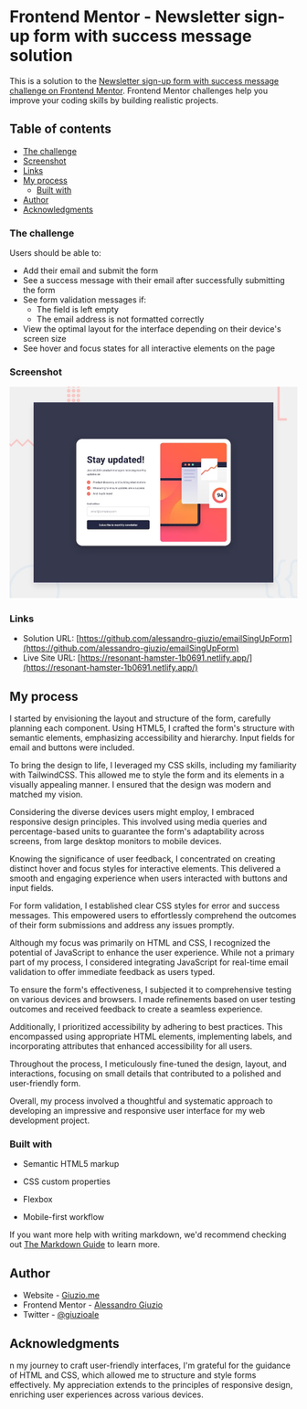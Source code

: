# Frontend Mentor - Newsletter sign-up form with success message solution

This is a solution to the [Newsletter sign-up form with success message challenge on Frontend Mentor](https://www.frontendmentor.io/challenges/newsletter-signup-form-with-success-message-3FC1AZbNrv). Frontend Mentor challenges help you improve your coding skills by building realistic projects.

## Table of contents

- [The challenge](#the-challenge)
- [Screenshot](#screenshot)
- [Links](#links)
- [My process](#my-process)
  - [Built with](#built-with)
- [Author](#author)
- [Acknowledgments](#acknowledgments)

### The challenge

Users should be able to:

- Add their email and submit the form
- See a success message with their email after successfully submitting the form
- See form validation messages if:
  - The field is left empty
  - The email address is not formatted correctly
- View the optimal layout for the interface depending on their device's screen size
- See hover and focus states for all interactive elements on the page

### Screenshot

![](./design/desktop-preview.jpg)

### Links

- Solution URL: [https://github.com/alessandro-giuzio/emailSingUpForm](https://github.com/alessandro-giuzio/emailSingUpForm)
- Live Site URL: [https://resonant-hamster-1b0691.netlify.app/](https://resonant-hamster-1b0691.netlify.app/)

## My process

I started by envisioning the layout and structure of the form, carefully planning each component. Using HTML5, I crafted the form's structure with semantic elements, emphasizing accessibility and hierarchy. Input fields for email and buttons were included.

To bring the design to life, I leveraged my CSS skills, including my familiarity with TailwindCSS. This allowed me to style the form and its elements in a visually appealing manner. I ensured that the design was modern and matched my vision.

Considering the diverse devices users might employ, I embraced responsive design principles. This involved using media queries and percentage-based units to guarantee the form's adaptability across screens, from large desktop monitors to mobile devices.

Knowing the significance of user feedback, I concentrated on creating distinct hover and focus styles for interactive elements. This delivered a smooth and engaging experience when users interacted with buttons and input fields.

For form validation, I established clear CSS styles for error and success messages. This empowered users to effortlessly comprehend the outcomes of their form submissions and address any issues promptly.

Although my focus was primarily on HTML and CSS, I recognized the potential of JavaScript to enhance the user experience. While not a primary part of my process, I considered integrating JavaScript for real-time email validation to offer immediate feedback as users typed.

To ensure the form's effectiveness, I subjected it to comprehensive testing on various devices and browsers. I made refinements based on user testing outcomes and received feedback to create a seamless experience.

Additionally, I prioritized accessibility by adhering to best practices. This encompassed using appropriate HTML elements, implementing labels, and incorporating attributes that enhanced accessibility for all users.

Throughout the process, I meticulously fine-tuned the design, layout, and interactions, focusing on small details that contributed to a polished and user-friendly form.

Overall, my process involved a thoughtful and systematic approach to developing an impressive and responsive user interface for my web development project.

### Built with

- Semantic HTML5 markup
- CSS custom properties
- Flexbox

- Mobile-first workflow

If you want more help with writing markdown, we'd recommend checking out [The Markdown Guide](https://www.markdownguide.org/) to learn more.

## Author

- Website - [Giuzio.me](https://www.giuzio.me)
- Frontend Mentor - [Alessandro Giuzio](https://www.frontendmentor.io/profile/alessandro-giuzio)
- Twitter - [@giuzioale](https://www.twitter.com/giuzioale)

## Acknowledgments

n my journey to craft user-friendly interfaces, I'm grateful for the guidance of HTML and CSS, which allowed me to structure and style forms effectively. My appreciation extends to the principles of responsive design, enriching user experiences across various devices.
